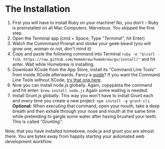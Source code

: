 # The Installation

1. First you will have to install Ruby on your machine! No, you don't – Ruby is preinstalled on all Mac Computers. Marvelous. You skipped the first step.
2. Open the Terminal app (cmd + Space, Type *"Terminal"*, hit Enter)
3. Watch the Commmand Prompt and stroke your geek-beard (you will grow one, woman or not, don't mind it)
4. Copy and paste the following command into Terminal `ruby -e "$(curl -fsSL https://raw.github.com/Homebrew/homebrew/go/install)"` and hit enter. Wait while Homebrew is installing.
5. Download XCode from the App Store, install its "Command Line Tools" from inside XCode afterwards. Fancy a [guide](http://osxdaily.com/2014/02/12/install-command-line-tools-mac-os-x/)? If you want the Command Line Tools without XCode, [try that one here](http://osxdaily.com/2012/07/06/install-gcc-without-xcode-in-mac-os-x/).
6. Now you can install node.js globally. Again, copypasta the command and hit enter: `brew install node.js` Again some waiting is needed.
7. Install Grunt.js globally. This way you won't have to install Grunt each and every time you create a new project: `npm install -g grunt-cli`. **Optional:** When executing that command, open your mouth, take a deep breath and then exhale through your nose and mouth at the same time while pretending to gargle some water after having brushed your teeth. This is called *"Grunting"*.

Now, that you have installed homebrew, node.js and grunt you are almost there. You are bytes away from happily starting your automated web development workflow.